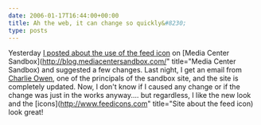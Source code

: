 ```yaml
---
date: 2006-01-17T16:44:00+00:00
title: Ah the web, it can change so quickly&#8230;
type: posts
---
```

Yesterday [I posted about the use of the feed icon](http://blogs.duncanmackenzie.net/duncanma/archive/2006/01/16/3548.aspx) on [Media Center Sandbox](http://blog.mediacentersandbox.com/" title="Media Center Sandbox) and suggested a few changes. Last night, I get an email from [Charlie Owen](http://blog.retrosight.com/), one of the principals of the sandbox site, and the site is completely updated. Now, I don't know if I caused any change or if the change was just in the works anyway.... but regardless, I like the new look and the [icons](http://www.feedicons.com" title="Site about the feed icon) look great!
